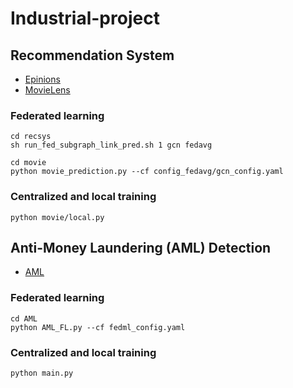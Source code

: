 # Industrial-project
## Recommendation System
- [Epinions](FedML/python/examples/federate/prebuilt_jobs/fedgraphnn/recsys_subgraph_link_pred)
- [MovieLens](FedML/python/examples/federate/prebuilt_jobs/fedgraphnn/movie)
### Federated learning
```
cd recsys
sh run_fed_subgraph_link_pred.sh 1 gcn fedavg
```
```
cd movie
python movie_prediction.py --cf config_fedavg/gcn_config.yaml
```
### Centralized and local training
```
python movie/local.py
```
## Anti-Money Laundering (AML) Detection
- [AML](FedML/python/examples/federate/prebuilt_jobs/fedgraphnn/AML)
### Federated learning
```
cd AML
python AML_FL.py --cf fedml_config.yaml
```
### Centralized and local training
```
python main.py
```
